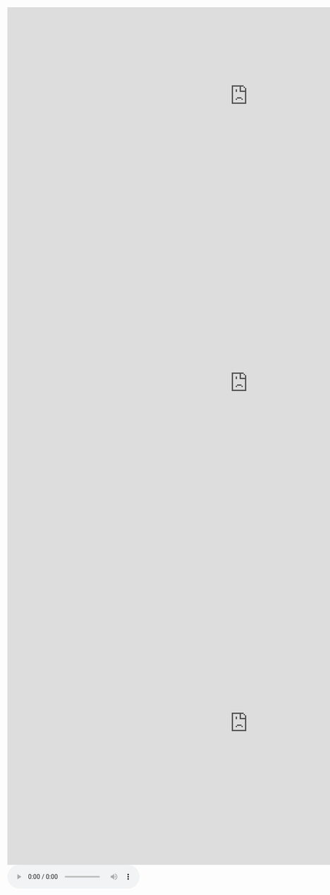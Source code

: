 
<iframe src="https://h5p.org/h5p/embed/647993" width="1090" height="402" frameborder="0" allowfullscreen="allowfullscreen"></iframe><script src="https://h5p.org/sites/all/modules/h5p/library/js/h5p-resizer.js" charset="UTF-8"></script>

<iframe src="https://h5p.org/h5p/embed/655279" width="1090" height="900" frameborder="0" allowfullscreen="allowfullscreen"></iframe><script src="https://h5p.org/sites/all/modules/h5p/library/js/h5p-resizer.js" charset="UTF-8"></script>

<iframe src="https://h5p.org/h5p/embed/655270" width="1090" height="642" frameborder="0" allowfullscreen="allowfullscreen"></iframe><script src="https://h5p.org/sites/all/modules/h5p/library/js/h5p-resizer.js" charset="UTF-8"></script>


<html>
<body>

<audio controls>
  <source src="https://raw.githubusercontent.com/intisarmusa/sml5202-intisar/master/assets/css/CAMEL.mp3" type="audio/mp3">
  <source src="camel.mp3" type="audio/mp3">

</audio>

</body>
</html>
